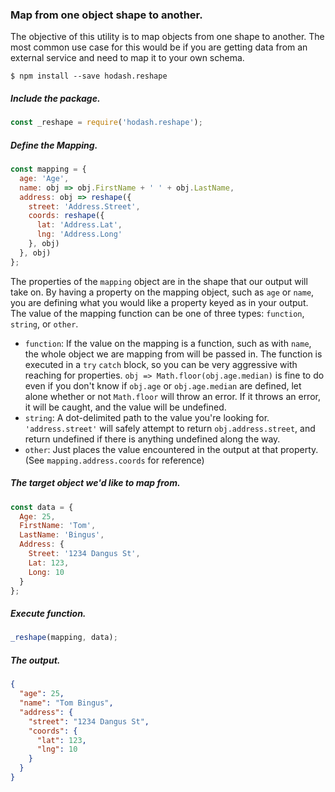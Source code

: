 ### Map from one object shape to another.

The objective of this utility is to map objects from one shape to another. The most common use case for this would be if you are getting data from an external service and need to map it to your own schema.

`$ npm install --save hodash.reshape`


##### Include the package.
``` javascript
const _reshape = require('hodash.reshape');
```


##### Define the Mapping.
``` javascript
const mapping = {
  age: 'Age',
  name: obj => obj.FirstName + ' ' + obj.LastName,
  address: obj => reshape({
    street: 'Address.Street',
    coords: reshape({
      lat: 'Address.Lat',
      lng: 'Address.Long'
    }, obj)
  }, obj)
};
```
The properties of the `mapping` object are in the shape that our output will take on. By having a property on the mapping object, such as `age` or `name`, you are defining what you would like a property keyed as in your output. The value of the mapping function can be one of three types: `function`, `string`, or `other`.

- `function`: If the value on the mapping is a function, such as with `name`, the whole object we are mapping from will be passed in. The function is executed in a `try` `catch` block, so you can be very aggressive with reaching for properties. `obj => Math.floor(obj.age.median)` is fine to do even if you don't know if `obj.age` or `obj.age.median` are defined, let alone whether or not `Math.floor` will throw an error. If it throws an error, it will be caught, and the value will be undefined.
- `string`: A dot-delimited path to the value you're looking for. `'address.street'` will safely attempt to return `obj.address.street`, and return undefined if there is anything undefined along the way.
- `other`: Just places the value encountered in the output at that property. (See `mapping.address.coords` for reference)

##### The target object we'd like to map from.
``` javascript
const data = {
  Age: 25,
  FirstName: 'Tom',
  LastName: 'Bingus',
  Address: {
    Street: '1234 Dangus St',
    Lat: 123,
    Long: 10
  }
};
```


##### Execute function.
``` javascript
_reshape(mapping, data);
```

##### The output.
``` json
{
  "age": 25,
  "name": "Tom Bingus",
  "address": {
    "street": "1234 Dangus St",
    "coords": {
      "lat": 123,
      "lng": 10
    }
  }
}
```
